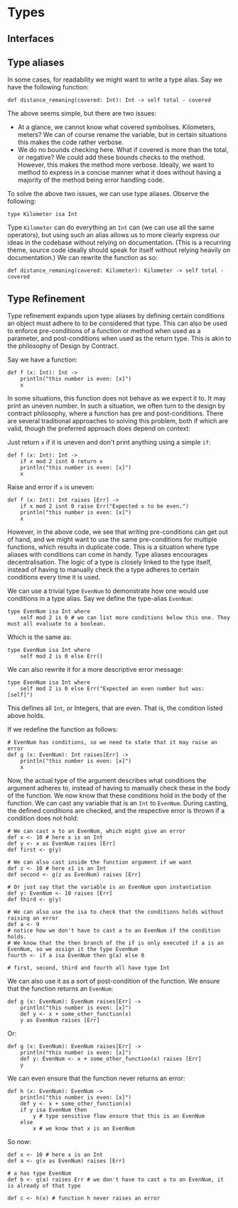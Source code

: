 # Types

## Interfaces

## Type aliases

In some cases, for readability we might want to write a type alias. Say we have the following function:

    def distance_remaning(covered: Int): Int -> self total - covered
    
The above seems simple, but there are two issues:
* At a glance, we cannot know what covered symbolises. Kilometers, meters? We can of course rename the variable, but
  in certain situations this makes the code rather verbose.
* We do no bounds checking here. What if covered is more than the total, or negative? We could add these bounds checks
  to the method. However, this makes the method more verbose. Ideally, we want to method to express in a concise manner 
  what it does without having a majority of the method being error handling code.
  
To solve the above two issues, we can use type aliases. Observe the following:

    type Kilometer isa Int
    
Type `Kilometer` can do everything an `Int` can (we can use all the same operators), but using such an alias allows us
to more clearly express our ideas in the codebase without relying on documentation. (This is a recurring theme, source
code ideally should speak for itself without relying heavily on documentation.) We can rewrite the function as so:

    def distance_remaning(covered: Kilometer): Kilometer -> self total - covered

## Type Refinement

Type refinement expands upon type aliases by defining certain conditions an object must adhere to to be considered that
type. This can also be used to enforce pre-conditions of a function or method when used as a parameter, and 
post-conditions when used as the return type. This is akin to the philosophy of Design by Contract.

Say we have a function:

    def f (x: Int): Int -> 
        println("this number is even: [x]")
        x
    
In some situations, this function does not behave as we expect it to. It may print an uneven number. In such a
situation, we often turn to the design by contract philosophy, where a function has pre and post-conditions. There are
several traditional approaches to solving this problem, both if which are valid, though the preferred approach does 
depend on context:

Just return `x` if it is uneven and don't print anything using a simple `if`:

    def f (x: Int): Int -> 
        if x mod 2 isnt 0 return x
        println("this number is even: [x]")
        x
    
Raise and error if `x` is uneven:
    
    def f (x: Int): Int raises [Err] -> 
        if x mod 2 isnt 0 raise Err("Expected x to be even.")
        println("this number is even: [x]")
        x
    
However, in the above code, we see that writing pre-conditions can get out of hand, and we might want to use the same 
pre-conditions for multiple functions, which results in duplicate code. This is a situation where type aliases with 
conditions can come in handy. Type aliases encourages decentralisation. The logic of a type is closely linked to the
type itself, instead of having to manually check the a type adheres to certain conditions every time it is used.

We can use a trivial type `EvenNum` to demonstrate how one would use conditions in a type alias. Say we define the
type-alias `EvenNum`:

    type EvenNum isa Int where
        self mod 2 is 0 # we can list more conditions below this one. They must all evaluate to a boolean.
        
Which is the same as:
   
    type EvenNum isa Int where
        self mod 2 is 0 else Err()
        
We can also rewrite it for a more descriptive error message:

    type EvenNum isa Int where
        self mod 2 is 0 else Err("Expected an even number but was: [self]")

This defines all `Int`, or Integers, that are even. That is, the condition listed above holds. 

If we redefine the function as follows:

    # EvenNum has conditions, so we need to state that it may raise an error
    def g (x: EvenNum): Int raises[Err] -> 
        println("this number is even: [x]")
        x
    
Now, the actual type of the argument describes what conditions the argument adheres to, instead of having to manually
check these in the body of the function. We now know that these conditions hold in the body of the function. We can cast
any variable that is an `Int` to `EvenNum`. During casting, the defined conditions are checked, and the respective error
is thrown if a condition does not hold:

    # We can cast x to an EvenNum, which might give an error
    def x <- 10 # here x is an Int
    def y <- x as EvenNum raises [Err]
    def first <- g(y)
    
    # We can also cast inside the function argument if we want
    def z <- 10 # here x1 is an Int
    def second <- g(z as EvenNum) raises [Err]   
    
    # Or just say that the variable is an EvenNum upon instantiation
    def y: EvenNum <- 10 raises [Err]
    def third <- g(y)
    
    # We can also use the isa to check that the conditions holds without raising an error
    def a <- 9
    # notice how we don't have to cast a to an EvenNum if the condition holds.
    # We know that the then branch of the if is only executed if a is an EvenNum, so we assign it the type EvenNum
    fourth <- if a isa EvenNum then g(a) else 0
    
    # first, second, third and fourth all have type Int

We can also use it as a sort of post-condition of the function. We ensure that the function returns an `EvenNum`:

    def g (x: EvenNum): EvenNum raises[Err] -> 
        println("this number is even: [x]")
        def y <- x + some_other_function(x)
        y as EvenNum raises [Err]
        
Or:

    def g (x: EvenNum): EvenNum raises[Err] -> 
        println("this number is even: [x]")
        def y: EvenNum <- x + some_other_function(x) raises [Err]
        y

We can even ensure that the function never returns an error:

    def h (x: EvenNum): EvenNum -> 
        println("this number is even: [x]")
        def y <- x + some_other_function(x)
        if y isa EvenNum then
            y # type sensitive flow ensure that this is an EvenNum
        else 
            x # we know that x is an EvenNum

So now:

    def x <- 10 # here x is an Int
    def a <- g(x as EvenNum) raises [Err]
    
    # a has type EvenNum
    def b <- g(a) raises Err # we don't have to cast a to an EvenNum, it is already of that type
    
    def c <- h(x) # function h never raises an error
